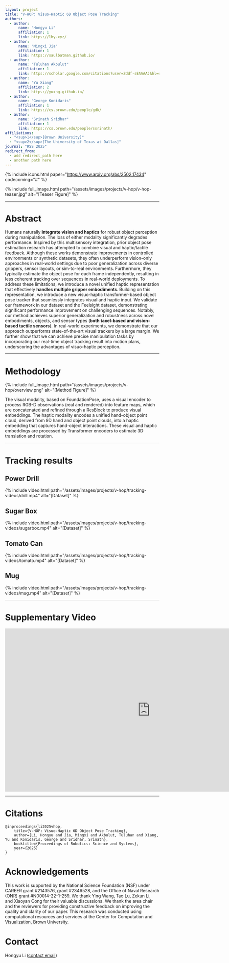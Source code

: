 ```yaml
---
layout: project
title: "V-HOP: Visuo-Haptic 6D Object Pose Tracking"
authors:
  - author:
      name: "Hongyu Li"
      affiliation: 1
      link: https://lhy.xyz/
  - author:
      name: "Mingxi Jia"
      affiliation: 1
      link: https://saulbatman.github.io/
  - author:
      name: "Tuluhan Akbulut"
      affiliation: 1
      link: https://scholar.google.com/citations?user=Zddf-sEAAAAJ&hl=en
  - author:
      name: "Yu Xiang" 
      affiliation: 2
      link: https://yuxng.github.io/
  - author:
      name: "George Konidaris"
      affiliation: 1
      link: https://cs.brown.edu/people/gdk/
  - author:
      name: "Srinath Sridhar"
      affiliation: 1
      link: https://cs.brown.edu/people/ssrinath/
affiliations:
  - "<sup>1</sup>[Brown University]"
  - "<sup>2</sup>[The University of Texas at Dallas]"
journal: "RSS 2025"
redirect_from:
  - add redirect_path here
  - another path here
---
```


{% include icons.html paper="https://www.arxiv.org/abs/2502.17434" codecoming="#" %}

{% include full_image.html path="/assets/images/projects/v-hop/v-hop-teaser.jpg" alt="[Teaser Figure]" %}

---
# Abstract
Humans naturally **integrate vision and haptics** for robust object perception during manipulation. The loss of either modality significantly degrades performance. Inspired by this multisensory integration, prior object pose estimation research has attempted to combine visual and haptic/tactile feedback. Although these works demonstrate improvements in controlled environments or synthetic datasets, they often underperform vision-only approaches in real-world settings due to poor generalization across diverse grippers, sensor layouts, or sim-to-real environments. Furthermore, they typically estimate the object pose for each frame independently, resulting in less coherent tracking over sequences in real-world deployments. To address these limitations, we introduce a novel unified haptic representation that effectively **handles multiple gripper embodiments**. Building on this representation, we introduce a new visuo-haptic transformer-based object pose tracker that seamlessly integrates visual and haptic input. We validate our framework in our dataset and the Feelsight dataset, demonstrating significant performance improvement on challenging sequences. Notably, our method achieves superior generalization and robustness across novel embodiments, objects, and sensor types (**both taxel-based and vision-based tactile sensors**). In real-world experiments, we demonstrate that our approach outperforms state-of-the-art visual trackers by a large margin. We further show that we can achieve precise manipulation tasks by incorporating our real-time object tracking result into motion plans, underscoring the advantages of visuo-haptic perception.

---
# Methodology
{% include full_image.html path="/assets/images/projects/v-hop/overview.png" alt="[Method Figure]" %}

The visual modality, based on FoundationPose, uses a visual encoder to process RGB-D observations (real and rendered) into feature maps, which are concatenated and refined through a ResBlock to produce visual embeddings. The haptic modality encodes a unified hand-object point cloud, derived from 9D hand and object point clouds, into a haptic embedding that captures hand-object interactions. These visual and haptic embeddings are processed by Transformer encoders to estimate 3D translation and rotation.

---
# Tracking results

## Power Drill
{% include video.html path="/assets/images/projects/v-hop/tracking-videos/drill.mp4" alt="[Dataset]" %}

## Sugar Box
{% include video.html path="/assets/images/projects/v-hop/tracking-videos/sugarbox.mp4" alt="[Dataset]" %}

## Tomato Can
{% include video.html path="/assets/images/projects/v-hop/tracking-videos/tomato.mp4" alt="[Dataset]" %}

## Mug
{% include video.html path="/assets/images/projects/v-hop/tracking-videos/mug.mp4" alt="[Dataset]" %}

---

# Supplementary Video
<div class="center">
<iframe width="946" height="532" src="https://www.youtube.com/embed/Q-NWmvfo-Tc?si=7CPX6XoDZUQKCzhR"
          title="YouTube video player" frameborder="0"
          allow="accelerometer; autoplay; clipboard-write; encrypted-media; gyroscope; picture-in-picture; web-share"
          allowfullscreen>
        </iframe>
</div>

---
# Citations
```
@inproceedings{li2025vhop,
    title={V-HOP: Visuo-Haptic 6D Object Pose Tracking}, 
    author={Li, Hongyu and Jia, Mingxi and Akbulut, Tuluhan and Xiang, Yu and Konidaris, George and Sridhar, Srinath},
    booktitle={Proceedings of Robotics: Science and Systems},
    year={2025}
}

```

# Acknowledgements
This work is supported by the National Science Foundation (NSF) under CAREER grant #2143576, grant #2346528, and the Office of Naval Research (ONR) grant #N00014-22-1-259.
We thank Ying Wang, Tao Lu, Zekun Li, and Xiaoyan Cong for their valuable discussions. We thank the area chair and the reviewers for providing constructive feedback on improving the quality and clarity of our paper. 
This research was conducted using computational resources and services at the Center for Computation and Visualization, Brown University.

# Contact
Hongyu Li ([contact email](mailto:hli230@cs.brown.edu))
